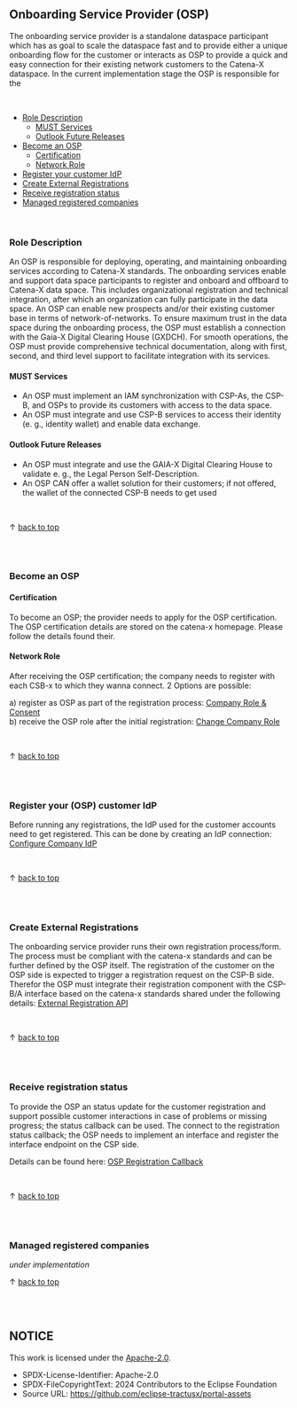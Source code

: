 ## Onboarding Service Provider (OSP)

The onboarding service provider is a standalone dataspace participant which has as goal to scale the dataspace fast and to provide either a unique onboarding flow for the customer or interacts as OSP to provide a quick and easy connection for their existing network customers to the Catena-X dataspace.
In the current implementation stage the OSP is responsible for the

<br>

- [Role Description](#role-description)
  - [MUST Services](#must-services)
  - [Outlook Future Releases](#outlook-future-releases)
- [Become an OSP](#become-an-osp)
  - [Certification](#certification)
  - [Network Role](#network-role)
- [Register your customer IdP](#register-your-customer-idp)
- [Create External Registrations](#create-external-registrations)
- [Receive registration status](#receive-registration-status)
- [Managed registered companies](#managed-registered-companies)

<br>

### Role Description

An OSP is responsible for deploying, operating, and maintaining onboarding services according to Catena-X standards. The onboarding services enable and support data space participants to register and onboard and offboard to Catena-X data space.
This includes organizational registration and technical integration, after which an organization can fully participate in the data space. An OSP can enable new prospects and/or their existing customer base in terms of network-of-networks.
To ensure maximum trust in the data space during the onboarding process, the OSP must establish a connection with the Gaia-X Digital Clearing House (GXDCH).
For smooth operations, the OSP must provide comprehensive technical documentation, along with first, second, and third level support to facilitate integration with its services.

#### MUST Services

- An OSP must implement an IAM synchronization with CSP-As, the CSP-B, and OSPs to provide its customers with access to the data space.
- An OSP must integrate and use CSP-B services to access their identity (e. g., identity wallet) and enable data exchange.

#### Outlook Future Releases

- An OSP must integrate and use the GAIA-X Digital Clearing House to validate e. g., the Legal Person Self-Description.
- An OSP CAN offer a wallet solution for their customers; if not offered, the wallet of the connected CSP-B needs to get used

<br>

&uarr; [back to top](#top)

<br>
<br>

### Become an OSP

#### Certification

To become an OSP; the provider needs to apply for the OSP certification.
The OSP certification details are stored on the catena-x homepage. Please follow the details found their.

#### Network Role

After receiving the OSP certification; the company needs to register with each CSB-x to which they wanna connect.
2 Options are possible:

a) register as OSP as part of the registration process: [Company Role & Consent](/docs/user/01.%20Onboarding/02.%20Registration/04.%20Company%20Role%20%26%20Consent.md)  
b) receive the OSP role after the initial registration: [Change Company Role](/docs/user/02.%20Technical%20Integration/05.%20Company%20Role/Change%20Company%20Role.md)

<br>

&uarr; [back to top](#top)

<br>
<br>

### Register your (OSP) customer IdP

Before running any registrations, the IdP used for the customer accounts need to get registered.
This can be done by creating an IdP connection: [Configure Company IdP](/docs/user/02.%20Technical%20Integration/02.%20Identity%20Provider%20Management/02.%20Configure%20Company%20IdP.md)

<br>

&uarr; [back to top](#top)

<br>
<br>

### Create External Registrations

The onboarding service provider runs their own registration process/form. The process must be compliant with the catena-x standards and can be further defined by the OSP itself.
The registration of the customer on the OSP side is expected to trigger a registration request on the CSP-B side.
Therefor the OSP must integrate their registration component with the CSP-B/A interface based on the catena-x standards shared under the following details: [External Registration API](/docs/developer/01.%20Registration/03.%20Registration%20External/01.%20OSP%20Registration%20API.md)

<br>

&uarr; [back to top](#top)

<br>
<br>

### Receive registration status

To provide the OSP an status update for the customer registration and support possible customer interactions in case of problems or missing progress; the status callback can be used.
The connect to the registration status callback; the OSP needs to implement an interface and register the interface endpoint on the CSP side.

Details can be found here: [OSP Registration Callback](/docs/developer/01.%20Registration/03.%20Registration%20External/02.%20OSP%20Registration%20Callback.md)

<br>

&uarr; [back to top](#top)

<br>
<br>

### Managed registered companies

_under implementation_
<br>

&uarr; [back to top](#top)

<br>
<br>

## NOTICE

This work is licensed under the [Apache-2.0](https://www.apache.org/licenses/LICENSE-2.0).

- SPDX-License-Identifier: Apache-2.0
- SPDX-FileCopyrightText: 2024 Contributors to the Eclipse Foundation
- Source URL: https://github.com/eclipse-tractusx/portal-assets
